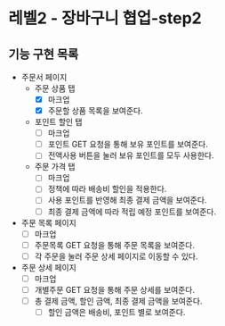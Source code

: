 # 레벨2 - 장바구니 협업-step2

## 기능 구현 목록

- 주문서 페이지
  - 주문 상품 탭
    - [x] 마크업
    - [x] 주문할 상품 목록을 보여준다.
  - 포인트 할인 탭
    - [ ] 마크업
    - [ ] 포인트 GET 요청을 통해 보유 포인트를 보여준다.
    - [ ] 전액사용 버튼을 눌러 보유 포인트를 모두 사용한다.
  - 주문 가격 탭
    - [ ] 마크업
    - [ ] 정책에 따라 배송비 할인을 적용한다.
    - [ ] 사용 포인트를 반영해 최종 결제 금액을 보여준다.
    - [ ] 최종 결제 금액에 따라 적립 예정 포인트를 보여준다.
- 주문 목록 페이지
  - [ ] 마크업
  - [ ] 주문목록 GET 요청을 통해 주문 목록을 보여준다.
  - [ ] 각 주문을 눌러 주문 상세 페이지로 이동할 수 있다.
- 주문 상세 페이지
  - [ ] 마크업
  - [ ] 개별주문 GET 요청을 통해 주문 상세를 보여준다.
  - [ ] 총 결제 금액, 할인 금액, 최종 결제 금액을 보여준다.
    - [ ] 할인 금액은 배송비, 포인트 별로 보여준다.
